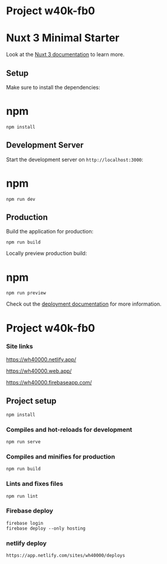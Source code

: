 # Project w40k-fb0

# Nuxt 3 Minimal Starter

Look at the [Nuxt 3 documentation](https://nuxt.com/docs/getting-started/introduction) to learn more.

## Setup

Make sure to install the dependencies:

# npm
```
npm install
```

## Development Server

Start the development server on `http://localhost:3000`:

# npm
```
npm run dev
```


## Production

Build the application for production:

```
npm run build

```

Locally preview production build:
# npm
```
npm run preview

```

Check out the [deployment documentation](https://nuxt.com/docs/getting-started/deployment) for more information.

# Project w40k-fb0

### Site links
https://wh40000.netlify.app/

https://wh40000.web.app/

https://wh40000.firebaseapp.com/

## Project setup
```
npm install
```

### Compiles and hot-reloads for development
```
npm run serve
```

### Compiles and minifies for production
```
npm run build
```

### Lints and fixes files
```
npm run lint
```

### Firebase deploy 
```
firebase login
firebase deploy --only hosting
```

### netlify deploy 
```
https://app.netlify.com/sites/wh40000/deploys
```
